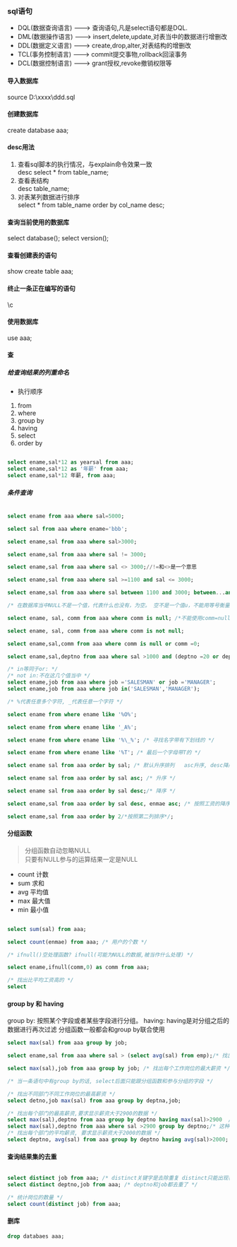 ### sql语句


* DQL(数据查询语言) ---> 查询语句,凡是select语句都是DQL. 
* DML(数据操作语言) ---> insert,delete,update,对表当中的数据进行增删改
* DDL(数据定义语言) ---> create,drop,alter,对表结构的增删改
* TCL(事务控制语言) ---> commit提交事物,rollback回滚事务
* DCL(数据控制语言) ---> grant授权,revoke撤销权限等

#### 导入数据库
source D:\xxxx\ddd.sql

#### 创建数据库

create database aaa;

#### desc用法

1. 查看sql脚本的执行情况，与explain命令效果一致  
desc select * from table_name;
2. 查看表结构  
desc table_name;
3. 对表某列数据进行排序  
select * from table_name order by col_name desc;

#### 查询当前使用的数据库

select database();
select version();

#### 查看创建表的语句

show create table aaa;

#### 终止一条正在编写的语句

\c

#### 使用数据库

use aaa;

#### 查

##### 给查询结果的列重命名

* 执行顺序

1. from 
2. where
3. group by
4. having
5. select
6. order by


```sql

select ename,sal*12 as yearsal from aaa;
select ename,sal*12 as '年薪' from aaa;
select ename,sal*12 年薪, from aaa;

```

##### 条件查询

```sql

select ename from aaa where sal=5000;

select sal from aaa where ename='bbb';

select ename,sal from aaa where sal>3000;

select ename,sal from aaa where sal != 3000;

select ename,sal from aaa where sal <> 3000;//!=和<>是一个意思

select ename,sal from aaa where sal >=1100 and sal <= 3000;

select ename,sal from aaa where sal between 1100 and 3000; between...and...是闭区间

/* 在数据库当中NULL不是一个值，代表什么也没有，为空。 空不是一个值u，不能用等号衡量。必须使用 is null或者 is not null */

select ename, sal, comm from aaa where comm is null; /*不能使用comm=null */

select ename, sal, comm from aaa where comm is not null;

select ename,sal,comm from aaa where comm is null or comm =0;

select ename,sal,deptno from aaa where sal >1000 and (deptno =20 or deptno =30); /* 小括号很关键  不知道谁优先级高的时候就加小括号来限定 */

/* in等同于or: */
/* not in:不在这几个值当中 */
select ename,job from aaa where job ='SALESMAN' or job ='MANAGER';
select ename,job from aaa where job in('SALESMAN','MANAGER');

/* %代表任意多个字符, _代表任意一个字符 */

select ename from where ename like '%O%';

select ename from where ename like '_A%';

select ename from where ename like '%\_%'; /* 寻找名字带有下划线的 */

select ename from where ename like '%T'; /* 最后一个字母带T的 */

select ename sal from aaa order by sal; /* 默认升序排列   asc升序, desc降序*/

select ename sal from aaa order by sal asc; /* 升序 */

select ename sal from aaa order by sal desc;/* 降序 */

select ename,sal from aaa order by sal desc, enmae asc; /* 按照工资的降序排列，当工资相同的时候再按照名字的升序排列 越考前的字段越能起到主导作用，只有当前面的字段无法完成排序的时候，才会启用后面的字段*/

select ename,sal from aaa order by 2/*按照第二列排序*/;

```
#### 分组函数

> 分组函数自动忽略NULL  
> 只要有NULL参与的运算结果一定是NULL

* count 计数
* sum 求和
* avg 平均值
* max 最大值
* min 最小值

```sql

select sum(sal) from aaa;

select count(enmae) from aaa; /* 用户的个数 */

/* ifnull()空处理函数? ifnull(可能为NULL的数据,被当作什么处理) */

select ename,ifnull(comm,0) as comm from aaa;

/* 找出比平均工资高的 */
select 

```

#### group by 和 having

group by: 按照某个字段或者某些字段进行分组。
having: having是对分组之后的数据进行再次过滤
分组函数一般都会和group by联合使用

```sql
select max(sal) from aaa group by job;

select ename,sal from aaa where sal > (select avg(sal) from emp);/* 找出高于平均工资的员工 */

select max(sal),job from aaa group by job; /* 找出每个工作岗位的最大薪资 */

/* 当一条语句中有group by的话, select后面只能跟分组函数和参与分组的字段 */

/* 找出不同部门不同工作岗位的最高薪资 */
select detno,job max(sal) from aaa group by deptna,job;

/* 找出每个部门的最高薪资,要求显示薪资大于2900的数据 */
select max(sal),deptno from aaa group by deptno having max(sal)>2900  /*这种效率低 */
select max(sal),deptno from aaa where sal >2900 group by deptno;/* 这种效率高  建议能使用where就尽量使用where*/
/* 找出每个部门的平均薪资, 要求显示薪资大于2000的数据 */
select deptno, avg(sal) from aaa group by deptno having avg(sal)>2000;

```

#### 查询结果集的去重

```sql

select distinct job from aaa; /* distinct关键字是去除重复 distinct只能出现在所有字段的最前面 */
select distinct deptno,job from aaa; /* deptno和job都去重了 */

/* 统计岗位的数量 */
select count(distinct job) from aaa;

```


#### 删库

```sql
drop databaes aaa;

```

